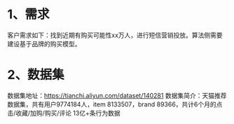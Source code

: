 # 1、需求
客户需求如下：找到近期有购买可能性xx万人，进行短信营销投放。算法侧需要建设基于品牌的购买模型。
# 2、数据集
数据集地址：https://tianchi.aliyun.com/dataset/140281
数据集简介：天猫推荐数据集，共有用户9774184人，item 8133507，brand 89366，共计6个月的点击/收藏/加购/购买/评论 13亿+条行为数据
